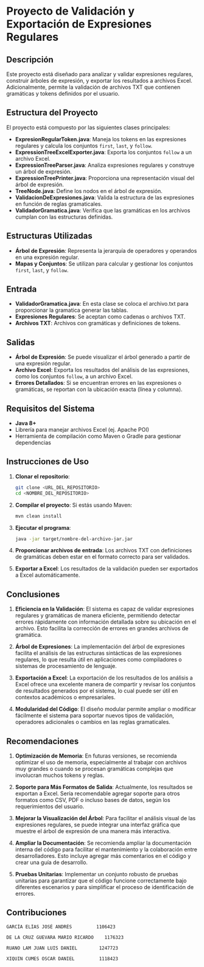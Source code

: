 
# Proyecto de Validación y Exportación de Expresiones Regulares

## Descripción
Este proyecto está diseñado para analizar y validar expresiones regulares, construir árboles de expresión, y exportar los resultados a archivos Excel. Adicionalmente, permite la validación de archivos TXT que contienen gramáticas y tokens definidos por el usuario.

## Estructura del Proyecto
El proyecto está compuesto por las siguientes clases principales:

- **ExpresionRegularToken.java**: Maneja los tokens en las expresiones regulares y calcula los conjuntos `first`, `last`, y `follow`.
- **ExpressionTreeExcelExporter.java**: Exporta los conjuntos `follow` a un archivo Excel.
- **ExpressionTreeParser.java**: Analiza expresiones regulares y construye un árbol de expresión.
- **ExpressionTreePrinter.java**: Proporciona una representación visual del árbol de expresión.
- **TreeNode.java**: Define los nodos en el árbol de expresión.
- **ValidacionDeExpresiones.java**: Valida la estructura de las expresiones en función de reglas gramaticales.
- **ValidadorGramatica.java**: Verifica que las gramáticas en los archivos cumplan con las estructuras definidas.

## Estructuras Utilizadas
- **Árbol de Expresión**: Representa la jerarquía de operadores y operandos en una expresión regular.
- **Mapas y Conjuntos**: Se utilizan para calcular y gestionar los conjuntos `first`, `last`, y `follow`.

## Entrada
- **ValidadorGramatica.java**: En esta clase se coloca el archivo.txt para proporcionar la gramatica generar las tablas.
- **Expresiones Regulares**: Se aceptan como cadenas o archivos TXT.
- **Archivos TXT**: Archivos con gramáticas y definiciones de tokens.

## Salidas
- **Árbol de Expresión**: Se puede visualizar el árbol generado a partir de una expresión regular.
- **Archivo Excel**: Exporta los resultados del análisis de las expresiones, como los conjuntos `follow`, a un archivo Excel.
- **Errores Detallados**: Si se encuentran errores en las expresiones o gramáticas, se reportan con la ubicación exacta (línea y columna).

## Requisitos del Sistema
- **Java 8+**
- Librería para manejar archivos Excel (ej. Apache POI)
- Herramienta de compilación como Maven o Gradle para gestionar dependencias

## Instrucciones de Uso

1. **Clonar el repositorio**:
   ```bash
   git clone <URL_DEL_REPOSITORIO>
   cd <NOMBRE_DEL_REPOSITORIO>
   ```

2. **Compilar el proyecto**:
   Si estás usando Maven:
   ```bash
   mvn clean install
   ```

3. **Ejecutar el programa**:
   ```bash
   java -jar target/nombre-del-archivo-jar.jar
   ```

4. **Proporcionar archivos de entrada**:
   Los archivos TXT con definiciones de gramáticas deben estar en el formato correcto para ser validados.

5. **Exportar a Excel**:
   Los resultados de la validación pueden ser exportados a Excel automáticamente.

## Conclusiones
1. **Eficiencia en la Validación**: El sistema es capaz de validar expresiones regulares y gramáticas de manera eficiente, permitiendo detectar errores rápidamente con información detallada sobre su ubicación en el archivo. Esto facilita la corrección de errores en grandes archivos de gramática.
   
2. **Árbol de Expresiones**: La implementación del árbol de expresiones facilita el análisis de las estructuras sintácticas de las expresiones regulares, lo que resulta útil en aplicaciones como compiladores o sistemas de procesamiento de lenguaje.

3. **Exportación a Excel**: La exportación de los resultados de los análisis a Excel ofrece una excelente manera de compartir y revisar los conjuntos de resultados generados por el sistema, lo cual puede ser útil en contextos académicos o empresariales.

4. **Modularidad del Código**: El diseño modular permite ampliar o modificar fácilmente el sistema para soportar nuevos tipos de validación, operadores adicionales o cambios en las reglas gramaticales.

## Recomendaciones
1. **Optimización de Memoria**: En futuras versiones, se recomienda optimizar el uso de memoria, especialmente al trabajar con archivos muy grandes o cuando se procesan gramáticas complejas que involucran muchos tokens y reglas.

2. **Soporte para Más Formatos de Salida**: Actualmente, los resultados se exportan a Excel. Sería recomendable agregar soporte para otros formatos como CSV, PDF o incluso bases de datos, según los requerimientos del usuario.

3. **Mejorar la Visualización del Árbol**: Para facilitar el análisis visual de las expresiones regulares, se puede integrar una interfaz gráfica que muestre el árbol de expresión de una manera más interactiva.

4. **Ampliar la Documentación**: Se recomienda ampliar la documentación interna del código para facilitar el mantenimiento y la colaboración entre desarrolladores. Esto incluye agregar más comentarios en el código y crear una guía de desarrollo.

5. **Pruebas Unitarias**: Implementar un conjunto robusto de pruebas unitarias para garantizar que el código funcione correctamente bajo diferentes escenarios y para simplificar el proceso de identificación de errores.

## Contribuciones
```
GARCÍA ELÍAS JOSÉ ANDRÉS         1106423
```
```
DE LA CRUZ GUEVARA MARIO RICARDO	1176323
```
```
RUANO LAM JUAN LUIS DANIEL	      1247723
```
```
XIQUIN CUMES OSCAR DANIEL	      1118423
```

